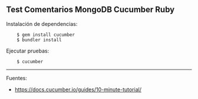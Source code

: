 ## Test Comentarios MongoDB Cucumber Ruby

Instalación de dependencias:

		$ gem install cucumber
		$ bundler install

Ejecutar pruebas:

		$ cucumber

---

Fuentes:

+ https://docs.cucumber.io/guides/10-minute-tutorial/
